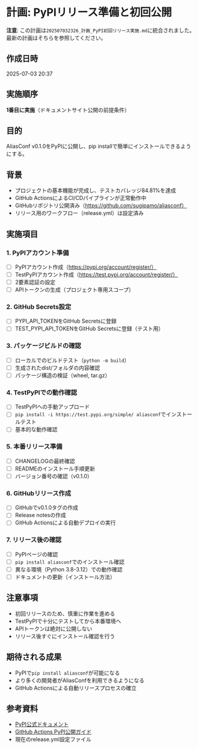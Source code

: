 # 計画: PyPIリリース準備と初回公開

**注意**: この計画は`202507032326_計画_PyPI初回リリース実施.md`に統合されました。
最新の計画はそちらを参照してください。

## 作成日時
2025-07-03 20:37

## 実施順序
**1番目に実施**（ドキュメントサイト公開の前提条件）

## 目的
AliasConf v0.1.0をPyPIに公開し、pip installで簡単にインストールできるようにする。

## 背景
- プロジェクトの基本機能が完成し、テストカバレッジ84.81%を達成
- GitHub ActionsによるCI/CDパイプラインが正常動作中
- GitHubリポジトリ公開済み（https://github.com/sugipamo/aliasconf）
- リリース用のワークフロー（release.yml）は設定済み

## 実施項目

### 1. PyPIアカウント準備
- [ ] PyPIアカウント作成（https://pypi.org/account/register/）
- [ ] TestPyPIアカウント作成（https://test.pypi.org/account/register/）
- [ ] 2要素認証の設定
- [ ] APIトークンの生成（プロジェクト専用スコープ）

### 2. GitHub Secrets設定
- [ ] PYPI_API_TOKENをGitHub Secretsに登録
- [ ] TEST_PYPI_API_TOKENをGitHub Secretsに登録（テスト用）

### 3. パッケージビルドの確認
- [ ] ローカルでのビルドテスト（`python -m build`）
- [ ] 生成されたdist/フォルダの内容確認
- [ ] パッケージ構造の検証（wheel, tar.gz）

### 4. TestPyPIでの動作確認
- [ ] TestPyPIへの手動アップロード
- [ ] `pip install -i https://test.pypi.org/simple/ aliasconf`でインストールテスト
- [ ] 基本的な動作確認

### 5. 本番リリース準備
- [ ] CHANGELOGの最終確認
- [ ] READMEのインストール手順更新
- [ ] バージョン番号の確認（v0.1.0）

### 6. GitHubリリース作成
- [ ] GitHubでv0.1.0タグの作成
- [ ] Release notesの作成
- [ ] GitHub Actionsによる自動デプロイの実行

### 7. リリース後の確認
- [ ] PyPIページの確認
- [ ] `pip install aliasconf`でのインストール確認
- [ ] 異なる環境（Python 3.8-3.12）での動作確認
- [ ] ドキュメントの更新（インストール方法）

## 注意事項
- 初回リリースのため、慎重に作業を進める
- TestPyPIで十分にテストしてから本番環境へ
- APIトークンは絶対に公開しない
- リリース後すぐにインストール確認を行う

## 期待される成果
- PyPIで`pip install aliasconf`が可能になる
- より多くの開発者がAliasConfを利用できるようになる
- GitHub Actionsによる自動リリースプロセスの確立

## 参考資料
- [PyPI公式ドキュメント](https://packaging.python.org/tutorials/packaging-projects/)
- [GitHub Actions PyPI公開ガイド](https://docs.github.com/en/actions/automating-builds-and-tests/building-and-testing-python#publishing-to-package-registries)
- 現在のrelease.yml設定ファイル